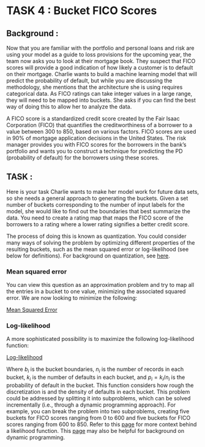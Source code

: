 # TASK 4 : Bucket FICO Scores

## Background :
Now that you are familiar with the portfolio and personal loans and risk are using your model as a guide to loss provisions for the upcoming year, the team now asks you to look at their mortgage book. They suspect that FICO scores will provide a good indication of how likely a customer is to default on their mortgage. Charlie wants to build a machine learning model that will predict the probability of default, but while you are discussing the methodology, she mentions that the architecture she is using requires categorical data. As FICO ratings can take integer values in a large range, they will need to be mapped into buckets. She asks if you can find the best way of doing this to allow her to analyze the data.

A FICO score is a standardized credit score created by the Fair Isaac Corporation (FICO) that quantifies the creditworthiness of a borrower to a value between 300 to 850, based on various factors. FICO scores are used in 90% of mortgage application decisions in the United States. The risk manager provides you with FICO scores for the borrowers in the bank’s portfolio and wants you to construct a technique for predicting the PD (probability of default) for the borrowers using these scores. 

## TASK :
Here is your task
Charlie wants to make her model work for future data sets, so she needs a general approach to generating the buckets. Given a set number of buckets corresponding to the number of input labels for the model, she would like to find out the boundaries that best summarize the data. You need to create a rating map that maps the FICO score of the borrowers to a rating where a lower rating signifies a better credit score.

The process of doing this is known as quantization. You could consider many ways of solving the problem by optimizing different properties of the resulting buckets, such as the mean squared error or log-likelihood (see below for definitions). For background on quantization, see [here](https://en.wikipedia.org/wiki/Quantization_(signal_processing)).

### Mean squared error

You can view this question as an approximation problem and try to map all the entries in a bucket to one value, minimizing the associated squared error. We are now looking to minimize the following:

[Mean Squared Error](mse.png)

### Log-likelihood

A more sophisticated possibility is to maximize the following log-likelihood function:

[Log-likelihood](log.png)

Where $b_i$ is the bucket boundaries, $n_i$ is the number of records in each bucket, $k_i$ is the number of defaults in each bucket, and $p_i = k_i / n_i$ is the probability of default in the bucket. This function considers how rough the discretization is and the density of defaults in each bucket. This problem could be addressed by splitting it into subproblems, which can be solved incrementally (i.e., through a dynamic programming approach). For example, you can break the problem into two subproblems, creating five buckets for FICO scores ranging from 0 to 600 and five buckets for FICO scores ranging from 600 to 850. Refer to this [page](https://en.wikipedia.org/wiki/Likelihood_function) for more context behind a likelihood function. This [page](https://en.wikipedia.org/wiki/Dynamic_programming#Computer_programming) may also be helpful for background on dynamic programming. 